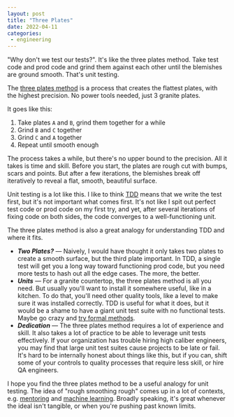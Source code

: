 ```yaml
---
layout: post
title: "Three Plates"
date: 2022-04-11
categories:
 - engineering
---
```


"Why don't we test our tests?". It's like the three plates method. Take test code and
prod code and grind them against each other until the blemishes are ground smooth. That's unit testing.

The [three plates method](https://ericweinhoffer.com/blog/2017/7/30/the-whitworth-three-plates-method)
is a process that creates the flattest plates, with the highest precision. No power tools needed, 
just 3 granite plates. 

It goes like this:

1. Take plates `A` and `B`, grind them together for a while
2. Grind `B` and `C` together
3. Grind `C` and `A` together
4. Repeat until smooth enough

The process takes a while, but there's no upper bound to the precision. All it takes is time and skill.
Before you start, the plates are rough cut with bumps, scars and points. But 
after a few iterations, the blemishes break off iteratively to reveal a flat, smooth, beautiful surface.

Unit testing is a lot like this. I like to think [TDD][tdd] means that we write the test first, but it's
not important what comes first. It's not like I spit out perfect test code or prod code on my first try, 
and yet, after several iterations of fixing code on both sides, the code converges to a well-functioning
unit. 

The three plates method is also a great analogy for understanding TDD and where it fits. 

* _**Two Plates?**_ — Naively, I would have thought it only takes two plates to create a smooth surface,
    but the third plate important. In TDD, a single test will get you a long way toward functioning prod
    code, but you need more tests to hash out all the edge cases. The more, the better.
* _**Units**_ — For a granite countertop, the three plates method is all you need. But
    usually you'll want to install it somewhere useful, like in a kitchen. To do that, you'll need other
    quality tools, like a level to make sure it was installed correctly. TDD is useful for what it does, 
    but it would be a shame to have a giant unit test suite with no functional tests. Maybe go crazy and 
    [try formal methods][fm].
* _**Dedication**_ — The three plates method requires a lot of experience and skill. It also takes a lot of
    practice to be able to leverage unit tests effectively. If your organization has trouble hiring
    high caliber engineers, you may find that large unit test suites cause projects to be late or fail.
    It's hard to be internally honest about things like this, but if you can, shift some of your
    controls to quality processes that require less skill, or hire QA engineers.

I hope you find the three plates method to be a useful analogy for unit testing. The idea of "rough 
smoothing rough" comes up in a lot of contexts, e.g. [mentoring][m] and [machine learning][gan]. 
Broadly speaking, it's great whenever the ideal isn't tangible, or when you're pushing past known limits.

 [tdd]: https://www.agilealliance.org/glossary/tdd/#q=~(infinite~false~filters~(postType~(~'page~'post~'aa_book~'aa_event_session~'aa_experience_report~'aa_glossary~'aa_research_paper~'aa_video)~tags~(~'tdd))~searchTerm~'~sort~false~sortDirection~'asc~page~1)
 [fm]: https://learntla.com/introduction/
 [gan]: https://machinelearningmastery.com/what-are-generative-adversarial-networks-gans/
 [m]: https://www.evidencebasedmentoring.org/four-ways-mentoring-benefits-mentor/
